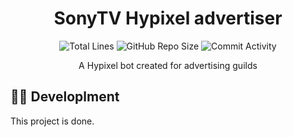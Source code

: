 <h1 align="center">SonyTV Hypixel advertiser</h1>

<p align="center">
<img src="https://img.shields.io/tokei/lines/github/SonyTV-Bryson/hypixel-advertise?color=%23FF9900" alt="Total Lines" />
<img src="https://img.shields.io/github/repo-size/SonyTV-Bryson/hypixel-advertise?color=%23FF9900&logo=GitHub" alt="GitHub Repo Size" />
<img src="https://img.shields.io/github/commit-activity/m/SonyTV-Bryson/hypixel-advertise?color=%23FF9900&logo=GitHub" alt="Commit Activity" />
</p>

<p align="center">A Hypixel bot created for advertising guilds</p>

## 👨‍💻 Developlment

This project is done.
